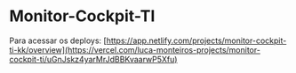 # Monitor-Cockpit-TI


Para acessar os deploys: [https://app.netlify.com/projects/monitor-cockpit-ti-kk/overview](https://vercel.com/luca-monteiros-projects/monitor-cockpit-ti/uGnJskz4yarMrJdBBKvaarwP5Xfu)

